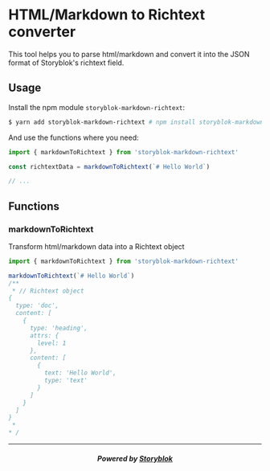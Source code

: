 # HTML/Markdown to Richtext converter

This tool helps you to parse html/markdown and convert it into the JSON format of Storyblok's richtext field.

## Usage

Install the npm module `storyblok-markdown-richtext`:

```sh
$ yarn add storyblok-markdown-richtext # npm install storyblok-markdown-richtext
```

And use the functions where you need:

```js
import { markdownToRichtext } from 'storyblok-markdown-richtext'

const richtextData = markdownToRichtext(`# Hello World`)

// ...
```

## Functions

### markdownToRichtext

Transform html/markdown data into a Richtext object

```js
import { markdownToRichtext } from 'storyblok-markdown-richtext'

markdownToRichtext(`# Hello World`)
/**
 * // Richtext object
{
  type: 'doc',
  content: [
    {
      type: 'heading',
      attrs: {
        level: 1
      },
      content: [
        {
          text: 'Hello World',
          type: 'text'
        }
      ]
    }
  ]
}
 *
* /
```

---

<p align="center">
  <h5 align="center">Powered by <a href="https://www.storyblok.com/" title="link to the Storyblok website">Storyblok</a></h5>
</p>
